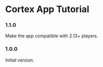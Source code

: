 # Cortex App Tutorial

### 1.1.0

Make the app compatible with 2.13+ players.

### 1.0.0

Initial version.
